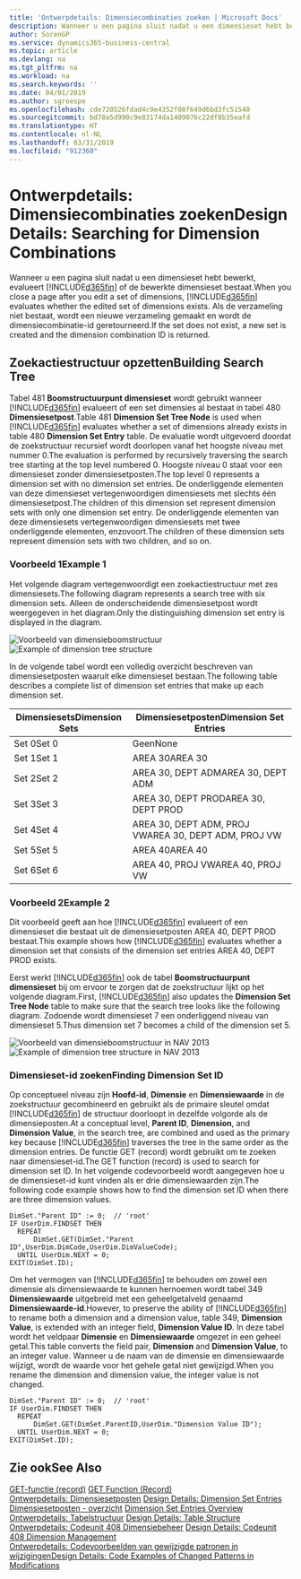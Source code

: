 ```yaml
---
title: 'Ontwerpdetails: Dimensiecombinaties zoeken | Microsoft Docs'
description: Wanneer u een pagina sluit nadat u een dimensieset hebt bewerkt, evalueert Business Central of de bewerkte dimensieset bestaat. Als de verzameling niet bestaat, wordt een nieuwe verzameling gemaakt en wordt de dimensiecombinatie-id geretourneerd.
author: SorenGP
ms.service: dynamics365-business-central
ms.topic: article
ms.devlang: na
ms.tgt_pltfrm: na
ms.workload: na
ms.search.keywords: ''
ms.date: 04/01/2019
ms.author: sgroespe
ms.openlocfilehash: cde720526fdad4c9e4352f08f649d6bd3fc51540
ms.sourcegitcommit: bd78a5d990c9e83174da1409076c22df8b35eafd
ms.translationtype: HT
ms.contentlocale: nl-NL
ms.lasthandoff: 03/31/2019
ms.locfileid: "912360"
---
```

# <a name="design-details-searching-for-dimension-combinations"></a><span data-ttu-id="d5dc4-104">Ontwerpdetails: Dimensiecombinaties zoeken</span><span class="sxs-lookup"><span data-stu-id="d5dc4-104">Design Details: Searching for Dimension Combinations</span></span>
<span data-ttu-id="d5dc4-105">Wanneer u een pagina sluit nadat u een dimensieset hebt bewerkt, evalueert [!INCLUDE[d365fin](includes/d365fin_md.md)] of de bewerkte dimensieset bestaat.</span><span class="sxs-lookup"><span data-stu-id="d5dc4-105">When you close a page after you edit a set of dimensions, [!INCLUDE[d365fin](includes/d365fin_md.md)] evaluates whether the edited set of dimensions exists.</span></span> <span data-ttu-id="d5dc4-106">Als de verzameling niet bestaat, wordt een nieuwe verzameling gemaakt en wordt de dimensiecombinatie-id geretourneerd.</span><span class="sxs-lookup"><span data-stu-id="d5dc4-106">If the set does not exist, a new set is created and the dimension combination ID is returned.</span></span>  

## <a name="building-search-tree"></a><span data-ttu-id="d5dc4-107">Zoekactiestructuur opzetten</span><span class="sxs-lookup"><span data-stu-id="d5dc4-107">Building Search Tree</span></span>  
 <span data-ttu-id="d5dc4-108">Tabel 481 **Boomstructuurpunt dimensieset** wordt gebruikt wanneer [!INCLUDE[d365fin](includes/d365fin_md.md)] evalueert of een set dimensies al bestaat in tabel 480 **Dimensiesetpost**.</span><span class="sxs-lookup"><span data-stu-id="d5dc4-108">Table 481 **Dimension Set Tree Node** is used when [!INCLUDE[d365fin](includes/d365fin_md.md)] evaluates whether a set of dimensions already exists in table 480 **Dimension Set Entry** table.</span></span> <span data-ttu-id="d5dc4-109">De evaluatie wordt uitgevoerd doordat de zoekstructuur recursief wordt doorlopen vanaf het hoogste niveau met nummer 0.</span><span class="sxs-lookup"><span data-stu-id="d5dc4-109">The evaluation is performed by recursively traversing the search tree starting at the top level numbered 0.</span></span> <span data-ttu-id="d5dc4-110">Hoogste niveau 0 staat voor een dimensieset zonder dimensiesetposten.</span><span class="sxs-lookup"><span data-stu-id="d5dc4-110">The top level 0 represents a dimension set with no dimension set entries.</span></span> <span data-ttu-id="d5dc4-111">De onderliggende elementen van deze dimensieset vertegenwoordigen dimensiesets met slechts één dimensiesetpost.</span><span class="sxs-lookup"><span data-stu-id="d5dc4-111">The children of this dimension set represent dimension sets with only one dimension set entry.</span></span> <span data-ttu-id="d5dc4-112">De onderliggende elementen van deze dimensiesets vertegenwoordigen dimensiesets met twee onderliggende elementen, enzovoort.</span><span class="sxs-lookup"><span data-stu-id="d5dc4-112">The children of these dimension sets represent dimension sets with two children, and so on.</span></span>  

### <a name="example-1"></a><span data-ttu-id="d5dc4-113">Voorbeeld 1</span><span class="sxs-lookup"><span data-stu-id="d5dc4-113">Example 1</span></span>  
 <span data-ttu-id="d5dc4-114">Het volgende diagram vertegenwoordigt een zoekactiestructuur met zes dimensiesets.</span><span class="sxs-lookup"><span data-stu-id="d5dc4-114">The following diagram represents a search tree with six dimension sets.</span></span> <span data-ttu-id="d5dc4-115">Alleen de onderscheidende dimensiesetpost wordt weergegeven in het diagram.</span><span class="sxs-lookup"><span data-stu-id="d5dc4-115">Only the distinguishing dimension set entry is displayed in the diagram.</span></span>  

 <span data-ttu-id="d5dc4-116">![Voorbeeld van dimensieboomstructuur](media/nav2013_dimension_tree.png "Voorbeeld van dimensieboomstructuur")</span><span class="sxs-lookup"><span data-stu-id="d5dc4-116">![Example of dimension tree structure](media/nav2013_dimension_tree.png "Example of dimension tree structure")</span></span>  

 <span data-ttu-id="d5dc4-117">In de volgende tabel wordt een volledig overzicht beschreven van dimensiesetposten waaruit elke dimensieset bestaan.</span><span class="sxs-lookup"><span data-stu-id="d5dc4-117">The following table describes a complete list of dimension set entries that make up each dimension set.</span></span>  

|<span data-ttu-id="d5dc4-118">Dimensiesets</span><span class="sxs-lookup"><span data-stu-id="d5dc4-118">Dimension Sets</span></span>|<span data-ttu-id="d5dc4-119">Dimensiesetposten</span><span class="sxs-lookup"><span data-stu-id="d5dc4-119">Dimension Set Entries</span></span>|  
|--------------------|---------------------------|  
|<span data-ttu-id="d5dc4-120">Set 0</span><span class="sxs-lookup"><span data-stu-id="d5dc4-120">Set 0</span></span>|<span data-ttu-id="d5dc4-121">Geen</span><span class="sxs-lookup"><span data-stu-id="d5dc4-121">None</span></span>|  
|<span data-ttu-id="d5dc4-122">Set 1</span><span class="sxs-lookup"><span data-stu-id="d5dc4-122">Set 1</span></span>|<span data-ttu-id="d5dc4-123">AREA 30</span><span class="sxs-lookup"><span data-stu-id="d5dc4-123">AREA 30</span></span>|  
|<span data-ttu-id="d5dc4-124">Set 2</span><span class="sxs-lookup"><span data-stu-id="d5dc4-124">Set 2</span></span>|<span data-ttu-id="d5dc4-125">AREA 30, DEPT ADM</span><span class="sxs-lookup"><span data-stu-id="d5dc4-125">AREA 30, DEPT ADM</span></span>|  
|<span data-ttu-id="d5dc4-126">Set 3</span><span class="sxs-lookup"><span data-stu-id="d5dc4-126">Set 3</span></span>|<span data-ttu-id="d5dc4-127">AREA 30, DEPT PROD</span><span class="sxs-lookup"><span data-stu-id="d5dc4-127">AREA 30, DEPT PROD</span></span>|  
|<span data-ttu-id="d5dc4-128">Set 4</span><span class="sxs-lookup"><span data-stu-id="d5dc4-128">Set 4</span></span>|<span data-ttu-id="d5dc4-129">AREA 30, DEPT ADM, PROJ VW</span><span class="sxs-lookup"><span data-stu-id="d5dc4-129">AREA 30, DEPT ADM, PROJ VW</span></span>|  
|<span data-ttu-id="d5dc4-130">Set 5</span><span class="sxs-lookup"><span data-stu-id="d5dc4-130">Set 5</span></span>|<span data-ttu-id="d5dc4-131">AREA 40</span><span class="sxs-lookup"><span data-stu-id="d5dc4-131">AREA 40</span></span>|  
|<span data-ttu-id="d5dc4-132">Set 6</span><span class="sxs-lookup"><span data-stu-id="d5dc4-132">Set 6</span></span>|<span data-ttu-id="d5dc4-133">AREA 40, PROJ VW</span><span class="sxs-lookup"><span data-stu-id="d5dc4-133">AREA 40, PROJ VW</span></span>|  

### <a name="example-2"></a><span data-ttu-id="d5dc4-134">Voorbeeld 2</span><span class="sxs-lookup"><span data-stu-id="d5dc4-134">Example 2</span></span>  
 <span data-ttu-id="d5dc4-135">Dit voorbeeld geeft aan hoe [!INCLUDE[d365fin](includes/d365fin_md.md)] evalueert of een dimensieset die bestaat uit de dimensiesetposten AREA 40, DEPT PROD bestaat.</span><span class="sxs-lookup"><span data-stu-id="d5dc4-135">This example shows how [!INCLUDE[d365fin](includes/d365fin_md.md)] evaluates whether a dimension set that consists of the dimension set entries AREA 40, DEPT PROD exists.</span></span>  

 <span data-ttu-id="d5dc4-136">Eerst werkt [!INCLUDE[d365fin](includes/d365fin_md.md)] ook de tabel **Boomstructuurpunt dimensieset** bij om ervoor te zorgen dat de zoekstructuur lijkt op het volgende diagram.</span><span class="sxs-lookup"><span data-stu-id="d5dc4-136">First, [!INCLUDE[d365fin](includes/d365fin_md.md)] also updates the **Dimension Set Tree Node** table to make sure that the search tree looks like the following diagram.</span></span> <span data-ttu-id="d5dc4-137">Zodoende wordt dimensieset 7 een onderliggend niveau van dimensieset 5.</span><span class="sxs-lookup"><span data-stu-id="d5dc4-137">Thus dimension set 7 becomes a child of the dimension set 5.</span></span>  

 <span data-ttu-id="d5dc4-138">![Voorbeeld van dimensieboomstructuur in NAV 2013](media/nav2013_dimension_tree_example2.png "Voorbeeld van dimensieboomstructuur in NAV 2013")</span><span class="sxs-lookup"><span data-stu-id="d5dc4-138">![Example of dimension tree structure in NAV 2013](media/nav2013_dimension_tree_example2.png "Example of dimension tree structure in NAV 2013")</span></span>  

### <a name="finding-dimension-set-id"></a><span data-ttu-id="d5dc4-139">Dimensieset-id zoeken</span><span class="sxs-lookup"><span data-stu-id="d5dc4-139">Finding Dimension Set ID</span></span>  
 <span data-ttu-id="d5dc4-140">Op conceptueel niveau zijn **Hoofd-id**, **Dimensie** en **Dimensiewaarde** in de zoekstructuur gecombineerd en gebruikt als de primaire sleutel omdat [!INCLUDE[d365fin](includes/d365fin_md.md)] de structuur doorloopt in dezelfde volgorde als de dimensieposten.</span><span class="sxs-lookup"><span data-stu-id="d5dc4-140">At a conceptual level, **Parent ID**, **Dimension**, and **Dimension Value**, in the search tree, are combined and used as the primary key because [!INCLUDE[d365fin](includes/d365fin_md.md)] traverses the tree in the same order as the dimension entries.</span></span> <span data-ttu-id="d5dc4-141">De functie GET (record) wordt gebruikt om te zoeken naar dimensieset-id.</span><span class="sxs-lookup"><span data-stu-id="d5dc4-141">The GET function (record) is used to search for dimension set ID.</span></span> <span data-ttu-id="d5dc4-142">In het volgende codevoorbeeld wordt aangegeven hoe u de dimensieset-id kunt vinden als er drie dimensiewaarden zijn.</span><span class="sxs-lookup"><span data-stu-id="d5dc4-142">The following code example shows how to find the dimension set ID when there are three dimension values.</span></span>  

```  
DimSet."Parent ID" := 0;  // 'root'  
IF UserDim.FINDSET THEN  
  REPEAT  
      DimSet.GET(DimSet."Parent ID",UserDim.DimCode,UserDim.DimValueCode);  
  UNTIL UserDim.NEXT = 0;  
EXIT(DimSet.ID);  

```  

<span data-ttu-id="d5dc4-143">Om het vermogen van [!INCLUDE[d365fin](includes/d365fin_md.md)] te behouden om zowel een dimensie als dimensiewaarde te kunnen hernoemen wordt tabel 349 **Dimensiewaarde** uitgebreid met een geheelgetalveld genaamd **Dimensiewaarde-id**.</span><span class="sxs-lookup"><span data-stu-id="d5dc4-143">However, to preserve the ability of [!INCLUDE[d365fin](includes/d365fin_md.md)] to rename both a dimension and a dimension value, table 349, **Dimension Value**, is extended with an integer field, **Dimension Value ID**.</span></span> <span data-ttu-id="d5dc4-144">In deze tabel wordt het veldpaar **Dimensie** en **Dimensiewaarde** omgezet in een geheel getal.</span><span class="sxs-lookup"><span data-stu-id="d5dc4-144">This table converts the field pair, **Dimension** and **Dimension Value**, to an integer value.</span></span> <span data-ttu-id="d5dc4-145">Wanneer u de naam van de dimensie en dimensiewaarde wijzigt, wordt de waarde voor het gehele getal niet gewijzigd.</span><span class="sxs-lookup"><span data-stu-id="d5dc4-145">When you rename the dimension and dimension value, the integer value is not changed.</span></span>  

```  
DimSet."Parent ID" := 0;  // 'root'  
IF UserDim.FINDSET THEN  
  REPEAT  
      DimSet.GET(DimSet.ParentID,UserDim."Dimension Value ID");  
  UNTIL UserDim.NEXT = 0;  
EXIT(DimSet.ID);  

```  

## <a name="see-also"></a><span data-ttu-id="d5dc4-146">Zie ook</span><span class="sxs-lookup"><span data-stu-id="d5dc4-146">See Also</span></span>  
 <span data-ttu-id="d5dc4-147">[GET-functie (record)](/dynamics-nav/GET-Function--Record-)  </span><span class="sxs-lookup"><span data-stu-id="d5dc4-147">[GET Function (Record)](/dynamics-nav/GET-Function--Record-)  </span></span>  
 <span data-ttu-id="d5dc4-148">[Ontwerpdetails: Dimensiesetposten](design-details-dimension-set-entries.md) </span><span class="sxs-lookup"><span data-stu-id="d5dc4-148">[Design Details: Dimension Set Entries](design-details-dimension-set-entries.md) </span></span>  
 <span data-ttu-id="d5dc4-149">[Dimensiesetposten - overzicht](design-details-dimension-set-entries-overview.md) </span><span class="sxs-lookup"><span data-stu-id="d5dc4-149">[Dimension Set Entries Overview](design-details-dimension-set-entries-overview.md) </span></span>  
 <span data-ttu-id="d5dc4-150">[Ontwerpdetails: Tabelstructuur](design-details-table-structure.md) </span><span class="sxs-lookup"><span data-stu-id="d5dc4-150">[Design Details: Table Structure](design-details-table-structure.md) </span></span>  
 <span data-ttu-id="d5dc4-151">[Ontwerpdetails: Codeunit 408 Dimensiebeheer](design-details-codeunit-408-dimension-management.md) </span><span class="sxs-lookup"><span data-stu-id="d5dc4-151">[Design Details: Codeunit 408 Dimension Management](design-details-codeunit-408-dimension-management.md) </span></span>  
 [<span data-ttu-id="d5dc4-152">Ontwerpdetails: Codevoorbeelden van gewijzigde patronen in wijzigingen</span><span class="sxs-lookup"><span data-stu-id="d5dc4-152">Design Details: Code Examples of Changed Patterns in Modifications</span></span>](design-details-code-examples-of-changed-patterns-in-modifications.md)
